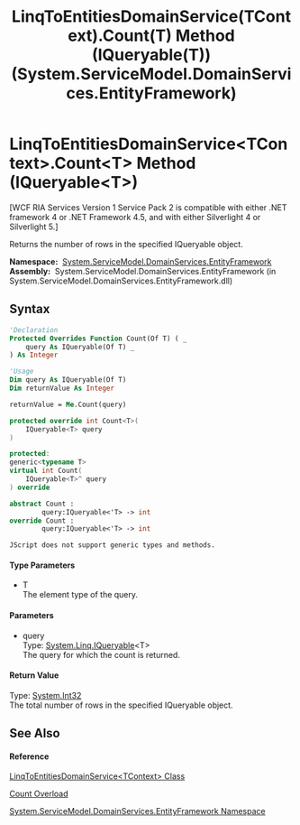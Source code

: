 ﻿---
title: LinqToEntitiesDomainService(TContext).Count(T) Method (IQueryable(T)) (System.ServiceModel.DomainServices.EntityFramework)
TOCTitle: Count(T) Method (IQueryable(T))
ms:assetid: M:System.ServiceModel.DomainServices.EntityFramework.LinqToEntitiesDomainService`1.Count``1(System.Linq.IQueryable{``0})
ms:mtpsurl: https://msdn.microsoft.com/en-us/library/Ff422873(v=VS.91)
ms:contentKeyID: 28755243
ms.date: 01/27/2012
mtps_version: v=VS.91
dev_langs:
- vb
- csharp
- c++
- fsharp
- jscript
api_location:
- System.ServiceModel.DomainServices.EntityFramework.dll
api_name:
- System.ServiceModel.DomainServices.EntityFramework.LinqToEntitiesDomainService`1.Count
api_type:
- Managed
topic_type:
- apiref
- kbSyntax
product_family_name: VS
ROBOTS: INDEX,FOLLOW
---

# LinqToEntitiesDomainService\<TContext\>.Count\<T\> Method (IQueryable\<T\>)

\[WCF RIA Services Version 1 Service Pack 2 is compatible with either .NET framework 4 or .NET Framework 4.5, and with either Silverlight 4 or Silverlight 5.\]

Returns the number of rows in the specified IQueryable object.

**Namespace:**  [System.ServiceModel.DomainServices.EntityFramework](ff422378\(v=vs.91\).md)  
**Assembly:**  System.ServiceModel.DomainServices.EntityFramework (in System.ServiceModel.DomainServices.EntityFramework.dll)

## Syntax

``` vb
'Declaration
Protected Overrides Function Count(Of T) ( _
    query As IQueryable(Of T) _
) As Integer
```

``` vb
'Usage
Dim query As IQueryable(Of T)
Dim returnValue As Integer

returnValue = Me.Count(query)
```

``` csharp
protected override int Count<T>(
    IQueryable<T> query
)
```

``` c++
protected:
generic<typename T>
virtual int Count(
    IQueryable<T>^ query
) override
```

``` fsharp
abstract Count : 
        query:IQueryable<'T> -> int 
override Count : 
        query:IQueryable<'T> -> int 
```

``` jscript
JScript does not support generic types and methods.
```

#### Type Parameters

  - T  
    The element type of the query.

#### Parameters

  - query  
    Type: [System.Linq.IQueryable](https://msdn.microsoft.com/en-us/library/Bb351562)\<T\>  
    The query for which the count is returned.  

#### Return Value

Type: [System.Int32](https://msdn.microsoft.com/en-us/library/td2s409d)  
The total number of rows in the specified IQueryable object.  

## See Also

#### Reference

[LinqToEntitiesDomainService\<TContext\> Class](ff423019\(v=vs.91\).md)

[Count Overload](ff422657\(v=vs.91\).md)

[System.ServiceModel.DomainServices.EntityFramework Namespace](ff422378\(v=vs.91\).md)

